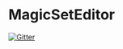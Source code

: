 # MagicSetEditor

[![Gitter](https://badges.gitter.im/Join%20Chat.svg)](https://gitter.im/CustomCardsOnline/MagicSetEditor?utm_source=badge&utm_medium=badge&utm_campaign=pr-badge&utm_content=badge)